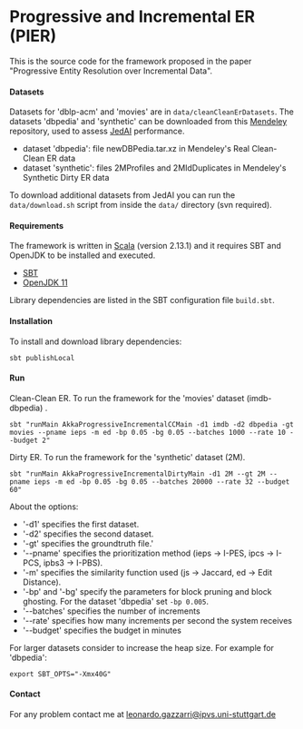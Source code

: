 # Progressive and Incremental ER (PIER)
This is the source code for the framework proposed in the paper "Progressive Entity Resolution over Incremental Data".

#### Datasets
Datasets for 'dblp-acm' and 'movies' are in `data/cleanCleanErDatasets`. The datasets 'dbpedia' and 'synthetic' can be downloaded from this [Mendeley](https://data.mendeley.com/datasets/4whpm32y47/7) repository, used to assess [JedAI](https://github.com/scify/JedAIToolkit/) performance.
- dataset 'dbpedia': file newDBPedia.tar.xz in Mendeley's Real Clean-Clean ER data
- dataset 'synthetic': files 2MProfiles and 2MIdDuplicates in Mendeley's Synthetic Dirty ER data 

To download additional datasets from JedAI you can run the `data/download.sh` script from inside the `data/` directory (svn required). 

#### Requirements
The framework is written in [Scala](https://www.scala-lang.org/) (version 2.13.1) and it requires SBT and OpenJDK to be installed and executed.
- [SBT](https://www.scala-sbt.org/1.x/docs/Setup.html)
- [OpenJDK 11](https://openjdk.java.net/projects/jdk/11/)

Library dependencies are listed in the SBT configuration file `build.sbt`.

#### Installation
To install and download library dependencies:
```
sbt publishLocal
```

#### Run
Clean-Clean ER. To run the framework for the 'movies' dataset (imdb-dbpedia) .
``` 
sbt "runMain AkkaProgressiveIncrementalCCMain -d1 imdb -d2 dbpedia -gt movies --pname ieps -m ed -bp 0.05 -bg 0.05 --batches 1000 --rate 10 --budget 2"
```

Dirty ER. To run the framework for the 'synthetic' dataset (2M).
``` 
sbt "runMain AkkaProgressiveIncrementalDirtyMain -d1 2M --gt 2M --pname ieps -m ed -bp 0.05 -bg 0.05 --batches 20000 --rate 32 --budget 60"
```

About the options:
- '-d1' specifies the first dataset. 
- '-d2' specifies the second dataset.
- '-gt' specifies the groundtruth file.'
- '--pname' specifies the prioritization method (ieps -> I-PES, ipcs -> I-PCS, ipbs3 -> I-PBS). 
- '-m' specifies the similarity function used (js -> Jaccard, ed -> Edit Distance).
- '-bp' and '-bg' specify the parameters for block pruning and block ghosting. For the dataset 'dbpedia' set `-bp 0.005`. 
- '--batches' specifies the number of increments
- '--rate' specifies how many increments per second the system receives
- '--budget' specifies the budget in minutes

For larger datasets consider to increase the heap size. For example for 'dbpedia':
```
export SBT_OPTS="-Xmx40G"
```

#### Contact
For any problem contact me at leonardo.gazzarri@ipvs.uni-stuttgart.de
